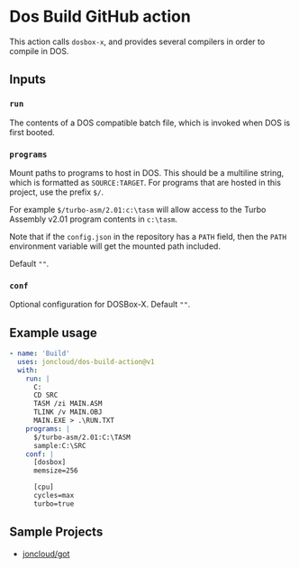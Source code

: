 # Dos Build GitHub action

This action calls `dosbox-x`, and provides several compilers in order to compile in DOS.

## Inputs

### `run`

The contents of a DOS compatible batch file, which is invoked when DOS is first booted.

### `programs`

Mount paths to programs to host in DOS. This should be a multiline string, which is formatted as `SOURCE:TARGET`. For programs that are hosted in this project, use the prefix `$/`.

For example `$/turbo-asm/2.01:c:\tasm` will allow access to the Turbo Assembly v2.01 program contents in `c:\tasm`.

Note that if the `config.json` in the repository has a `PATH` field, then the `PATH` environment variable will get the mounted path included.

Default `""`.

### `conf`

Optional configuration for DOSBox-X. Default `""`.

## Example usage

```yml
- name: 'Build'
  uses: joncloud/dos-build-action@v1
  with:
    run: |
      C:
      CD SRC
      TASM /zi MAIN.ASM
      TLINK /v MAIN.OBJ
      MAIN.EXE > .\RUN.TXT
    programs: |
      $/turbo-asm/2.01:C:\TASM
      sample:C:\SRC
    conf: |
      [dosbox]
      memsize=256

      [cpu]
      cycles=max
      turbo=true
```

## Sample Projects

* [joncloud/got](https://github.com/joncloud/got)
